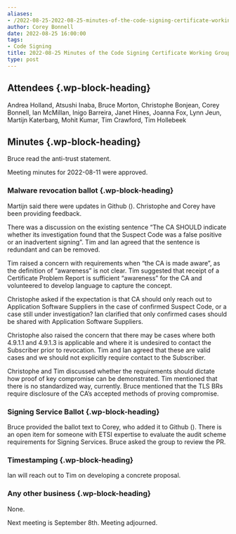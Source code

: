 ```yaml
---
aliases:
- /2022-08-25-2022-08-25-minutes-of-the-code-signing-certificate-working-group/
author: Corey Bonnell
date: 2022-08-25 16:00:00
tags:
- Code Signing
title: 2022-08-25 Minutes of the Code Signing Certificate Working Group
type: post
---
```


## Attendees {.wp-block-heading}

Andrea Holland, Atsushi Inaba, Bruce Morton, Christophe Bonjean, Corey Bonnell, Ian McMillan, Inigo Barreira, Janet Hines, Joanna Fox, Lynn Jeun, Martijn Katerbarg, Mohit Kumar, Tim Crawford, Tim Hollebeek

## Minutes {.wp-block-heading}

Bruce read the anti-trust statement.

Meeting minutes for 2022-08-11 were approved.

### Malware revocation ballot {.wp-block-heading}

Martijn said there were updates in Github (). Christophe and Corey have been providing feedback.

There was a discussion on the existing sentence “The CA SHOULD indicate whether its investigation found that the Suspect Code was a false positive or an inadvertent signing”. Tim and Ian agreed that the sentence is redundant and can be removed.

Tim raised a concern with requirements when “the CA is made aware”, as the definition of “awareness” is not clear. Tim suggested that receipt of a Certificate Problem Report is sufficient “awareness” for the CA and volunteered to develop language to capture the concept.

Christophe asked if the expectation is that CA should only reach out to Application Software Suppliers in the case of confirmed Suspect Code, or a case still under investigation? Ian clarified that only confirmed cases should be shared with Application Software Suppliers.

Christophe also raised the concern that there may be cases where both 4.9.1.1 and 4.9.1.3 is applicable and where it is undesired to contact the Subscriber prior to revocation. Tim and Ian agreed that these are valid cases and we should not explicitly require contact to the Subscriber.

Christophe and Tim discussed whether the requirements should dictate how proof of key compromise can be demonstrated. Tim mentioned that there is no standardized way, currently. Bruce mentioned that the TLS BRs require disclosure of the CA’s accepted methods of proving compromise.

### Signing Service Ballot {.wp-block-heading}

Bruce provided the ballot text to Corey, who added it to Github (). There is an open item for someone with ETSI expertise to evaluate the audit scheme requirements for Signing Services. Bruce asked the group to review the PR.

### Timestamping {.wp-block-heading}

Ian will reach out to Tim on developing a concrete proposal.

### Any other business {.wp-block-heading}

None.

Next meeting is September 8th. Meeting adjourned.